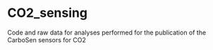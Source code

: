 # CO2_sensing
Code and raw data for analyses performed for the publication of the CarboSen sensors for CO2
